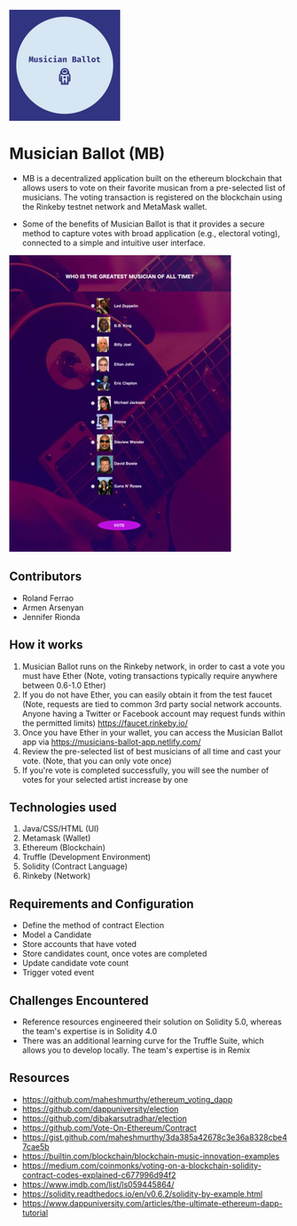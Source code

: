 ![Company logo](images/logo.png)


# Musician Ballot (MB)
* MB is a decentralized application built on the ethereum blockchain that allows users to vote on their favorite musican from a pre-selected list of musicians. The voting transaction is registered on the blockchain using the Rinkeby testnet network and MetaMask wallet. 

* Some of the benefits of Musician Ballot is that it provides a secure method to capture votes with broad application (e.g., electoral voting), connected to a simple and intuitive user interface.

![User interface](images/music-on-the-blockchain.png)

## Contributors
* Roland Ferrao
* Armen Arsenyan
* Jennifer Rionda

## How it works
1. Musician Ballot runs on the Rinkeby network, in order to cast a vote you must have Ether (Note, voting transactions typically require anywhere between 0.6-1.0 Ether)
2. If you do not have Ether, you can easily obtain it from the test faucet (Note, requests are tied to common 3rd party social network accounts. Anyone having a Twitter or Facebook account may request funds within the permitted limits) https://faucet.rinkeby.io/
3. Once you have Ether in your wallet, you can access the Musician Ballot app via https://musicians-ballot-app.netlify.com/
4. Review the pre-selected list of best musicians of all time and cast your vote. (Note, that you can only vote once)
5. If you're vote is completed successfully, you will see the number of votes for your selected artist increase by one 


## Technologies used
1. Java/CSS/HTML (UI)
2. Metamask (Wallet)
3. Ethereum (Blockchain)
4. Truffle (Development Environment)
5. Solidity (Contract Language)
6. Rinkeby (Network)


## Requirements and Configuration
* Define the method of contract Election
* Model a Candidate
* Store accounts that have voted
* Store candidates count, once votes are completed
* Update candidate vote count
* Trigger voted event

## Challenges Encountered
* Reference resources engineered their solution on Solidity 5.0, whereas the team's expertise is in Solidity 4.0
* There was an additional learning curve for the Truffle Suite, which allows you to develop locally. The team's expertise is in Remix


## Resources
* https://github.com/maheshmurthy/ethereum_voting_dapp
* https://github.com/dappuniversity/election
* https://github.com/dibakarsutradhar/election
* https://github.com/Vote-On-Ethereum/Contract
* https://gist.github.com/maheshmurthy/3da385a42678c3e36a8328cbe47cae5b
* https://builtin.com/blockchain/blockchain-music-innovation-examples
* https://medium.com/coinmonks/voting-on-a-blockchain-solidity-contract-codes-explained-c677996d94f2
* https://www.imdb.com/list/ls059445864/
* https://solidity.readthedocs.io/en/v0.6.2/solidity-by-example.html
* https://www.dappuniversity.com/articles/the-ultimate-ethereum-dapp-tutorial

